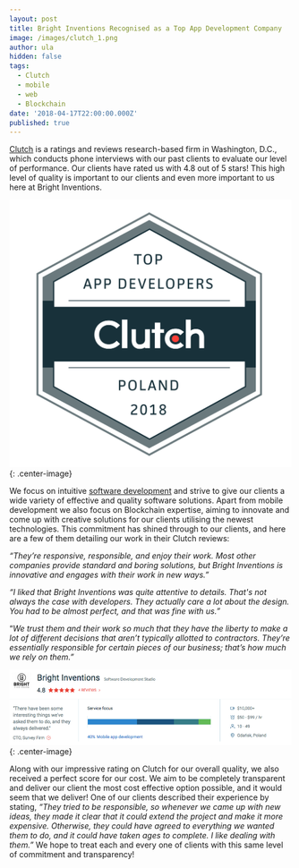 ```yaml
---
layout: post
title: Bright Inventions Recognised as a Top App Development Company
image: /images/clutch_1.png
author: ula
hidden: false
tags:
  - Clutch
  - mobile
  - web
  - Blockchain
date: '2018-04-17T22:00:00.000Z'
published: true
---
```


[Clutch](https://clutch.co/profile/bright-inventions) is a ratings and reviews research-based firm in Washington, D.C., which conducts phone interviews with our past clients to evaluate our level of performance. Our clients have rated us with 4.8 out of 5 stars! This high level of quality is important to our clients and even more important to us here at Bright Inventions.

![](/images/clutch_1.png){: .center-image}

We focus on intuitive [software development](https://themanifest.com/app-development/how-small-businesses-build-mobile-apps) and strive to give our clients a wide variety of effective and quality software solutions. Apart from mobile development we also focus on Blockchain expertise, aiming to innovate and come up with creative solutions for our clients utilising the newest technologies. This commitment has shined through to our clients, and here are a few of them detailing our work in their Clutch reviews:

_“They’re responsive, responsible, and enjoy their work. Most other companies provide standard and boring solutions, but Bright Inventions is innovative and engages with their work in new ways.”_

_“I liked that Bright Inventions was quite attentive to details. That's not always the case with developers. They actually care a lot about the design. You had to be almost perfect, and that was fine with us.”_

“_We trust them and their work so much that they have the liberty to make a lot of different decisions that aren’t typically allotted to contractors. They’re essentially responsible for certain pieces of our business; that’s how much we rely on them.”_


![](/images/clutch_2.png){: .center-image}


Along with our impressive rating on Clutch for our overall quality, we also received a perfect score for our cost. We aim to be completely transparent and deliver our client the most cost effective option possible, and it would seem that we deliver! One of our clients described their experience by stating, _“They tried to be responsible, so whenever we came up with new ideas, they made it clear that it could extend the project and make it more expensive. Otherwise, they could have agreed to everything we wanted them to do, and it could have taken ages to complete. I like dealing with them.”_ We hope to treat each and every one of clients with this same level of commitment and transparency!
